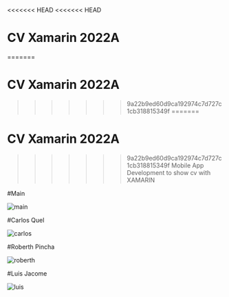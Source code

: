 <<<<<<< HEAD
<<<<<<< HEAD
# CV Xamarin 2022A
=======
# CV Xamarin 2022A
>>>>>>> 9a22b9ed60d9ca192974c7d727c1cb318815349f
=======
# CV Xamarin 2022A
>>>>>>> 9a22b9ed60d9ca192974c7d727c1cb318815349f
Mobile App Development to show cv with XAMARIN

#Main

![main](https://user-images.githubusercontent.com/58127103/181163270-19a08490-07f6-428d-99c4-6c2b1a18d56a.png)

#Carlos Quel

![carlos](https://user-images.githubusercontent.com/58127103/181163246-713daa6e-fd2e-4580-84a0-3bac2a2f4c78.png)

#Roberth Pincha

![roberth](https://user-images.githubusercontent.com/58127103/181163291-0c9b9f3f-a197-4513-914b-4570197fb83a.png)

#Luis Jacome

![luis](https://user-images.githubusercontent.com/58127103/181163534-ada56c66-5a81-434b-83aa-ac986d487366.png)

